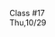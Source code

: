 <div class="lecture2">

<div class="column_date">
<p markdown="block">

Class #17 <br>
Thu,10/29

</p>
</div>
<div class="column_materials">
<p markdown="block">



</p>
</div>

<div class="column_assign">
<p markdown="block">



</p>
</div>

</div>

